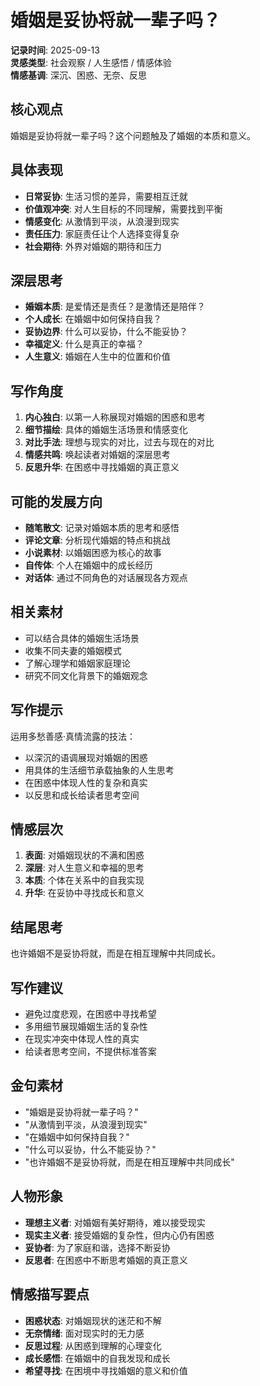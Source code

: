 # 婚姻是妥协将就一辈子吗？

**记录时间**: 2025-09-13  
**灵感类型**: 社会观察 / 人生感悟 / 情感体验  
**情感基调**: 深沉、困惑、无奈、反思  

## 核心观点
婚姻是妥协将就一辈子吗？这个问题触及了婚姻的本质和意义。

## 具体表现
- **日常妥协**: 生活习惯的差异，需要相互迁就
- **价值观冲突**: 对人生目标的不同理解，需要找到平衡
- **情感变化**: 从激情到平淡，从浪漫到现实
- **责任压力**: 家庭责任让个人选择变得复杂
- **社会期待**: 外界对婚姻的期待和压力

## 深层思考
- **婚姻本质**: 是爱情还是责任？是激情还是陪伴？
- **个人成长**: 在婚姻中如何保持自我？
- **妥协边界**: 什么可以妥协，什么不能妥协？
- **幸福定义**: 什么是真正的幸福？
- **人生意义**: 婚姻在人生中的位置和价值

## 写作角度
1. **内心独白**: 以第一人称展现对婚姻的困惑和思考
2. **细节描绘**: 具体的婚姻生活场景和情感变化
3. **对比手法**: 理想与现实的对比，过去与现在的对比
4. **情感共鸣**: 唤起读者对婚姻的深层思考
5. **反思升华**: 在困惑中寻找婚姻的真正意义

## 可能的发展方向
- **随笔散文**: 记录对婚姻本质的思考和感悟
- **评论文章**: 分析现代婚姻的特点和挑战
- **小说素材**: 以婚姻困惑为核心的故事
- **自传体**: 个人在婚姻中的成长经历
- **对话体**: 通过不同角色的对话展现各方观点

## 相关素材
- 可以结合具体的婚姻生活场景
- 收集不同夫妻的婚姻模式
- 了解心理学和婚姻家庭理论
- 研究不同文化背景下的婚姻观念

## 写作提示
运用多愁善感·真情流露的技法：
- 以深沉的语调展现对婚姻的困惑
- 用具体的生活细节承载抽象的人生思考
- 在困惑中体现人性的复杂和真实
- 以反思和成长给读者思考空间

## 情感层次
1. **表面**: 对婚姻现状的不满和困惑
2. **深层**: 对人生意义和幸福的思考
3. **本质**: 个体在关系中的自我实现
4. **升华**: 在妥协中寻找成长和意义

## 结尾思考
也许婚姻不是妥协将就，而是在相互理解中共同成长。

## 写作建议
- 避免过度悲观，在困惑中寻找希望
- 多用细节展现婚姻生活的复杂性
- 在现实冲突中体现人性的真实
- 给读者思考空间，不提供标准答案

## 金句素材
- "婚姻是妥协将就一辈子吗？"
- "从激情到平淡，从浪漫到现实"
- "在婚姻中如何保持自我？"
- "什么可以妥协，什么不能妥协？"
- "也许婚姻不是妥协将就，而是在相互理解中共同成长"

## 人物形象
- **理想主义者**: 对婚姻有美好期待，难以接受现实
- **现实主义者**: 接受婚姻的复杂性，但内心仍有困惑
- **妥协者**: 为了家庭和谐，选择不断妥协
- **反思者**: 在困惑中不断思考婚姻的真正意义

## 情感描写要点
- **困惑状态**: 对婚姻现状的迷茫和不解
- **无奈情绪**: 面对现实时的无力感
- **反思过程**: 从困惑到理解的心理变化
- **成长感悟**: 在婚姻中的自我发现和成长
- **希望寻找**: 在困境中寻找婚姻的意义和价值